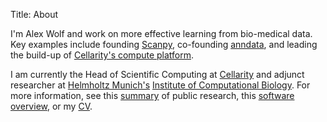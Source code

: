 Title: About

I'm Alex Wolf and work on more effective learning from bio-medical data. Key examples include founding [Scanpy](https://scanpy.org/), co-founding [anndata](https://anndata.readthedocs.io/en/latest/), and leading the build-up of [Cellarity's compute platform](https://cellarity.com/platform).

I am currently the Head of Scientific Computing at [Cellarity](https://cellarity.com/) and adjunct researcher at [Helmholtz Munich's](http://www.helmholtz-muenchen.de/en/index.html) [Institute of Computational Biology](https://www.helmholtz-muenchen.de/icb/). For more information, see this [summary](/research) of public research, this [software overview](/software), or my [CV](/docs/WolfFA_CV.pdf).

<center>
<a href="http://scholar.google.de/citations?user=1FnOtMoAAAAJ"><span class="fa-stack fa-lg"><i class="fa fa-circle fa-stack-2x"></i><i class="ai ai-google-scholar fa-stack-1x fa-inverse"></i></span></a>
<a href="https://twitter.com/falexwolf"><span class="fa-stack fa-lg"><i class="fa fa-circle fa-stack-2x"></i><i class="fa fa-twitter fa-stack-1x fa-inverse"></i></span></a>
<a href="https://github.com/falexwolf"><span class="fa-stack fa-lg"><i class="fa fa-circle fa-stack-2x"></i><i class="fa fa-github fa-stack-1x fa-inverse"></i></span></a>
<a href="https://linkedin.com/in/falexwolf"><span class="fa-stack fa-lg"><i class="fa fa-circle fa-stack-2x"></i><i class="fa fa-linkedin fa-stack-1x fa-inverse"></i></span></a>
<a href="/docs/WolfFA_CV.pdf"><span class="fa-stack fa-lg"><i class="fa fa-circle fa-stack-2x"></i><i class="ai ai-cv fa-stack-1x fa-inverse"></i></span></a>
</center>
